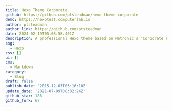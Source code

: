 ```yaml
---
title: Hexo Theme Corporate
github: https://github.com/ptsteadman/hexo-theme-corporate
demo: https://hexotest.computerlab.io
author: ptsteadman
author_link: https://github.com/ptsteadman
date: 2024-02-19T05:08:58.401Z
description: A professional Hexo theme based on Metronic's 'Corporate Frontend' framework.
ssg:
  - Hexo
css: []
ui: []
cms:
  - Markdown
category:
  - Blog
draft: false
publish_date: '2015-12-03T05:16:10Z'
update_date: '2021-07-09T08:32:24Z'
github_star: 186
github_fork: 67
---
```

